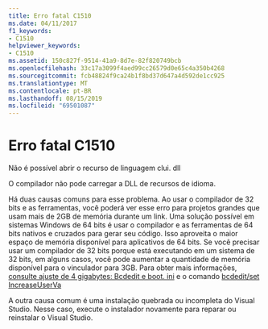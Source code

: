 ```yaml
---
title: Erro fatal C1510
ms.date: 04/11/2017
f1_keywords:
- C1510
helpviewer_keywords:
- C1510
ms.assetid: 150c827f-9514-41a9-8d7e-82f820749bcb
ms.openlocfilehash: 33c17a3099f4aed99cc26579d0e65c4a350b4268
ms.sourcegitcommit: fcb48824f9ca24b1f8bd37d647a4d592de1cc925
ms.translationtype: MT
ms.contentlocale: pt-BR
ms.lasthandoff: 08/15/2019
ms.locfileid: "69501087"
---
```

# <a name="fatal-error-c1510"></a>Erro fatal C1510

Não é possível abrir o recurso de linguagem clui. dll

O compilador não pode carregar a DLL de recursos de idioma.

Há duas causas comuns para esse problema. Ao usar o compilador de 32 bits e as ferramentas, você poderá ver esse erro para projetos grandes que usam mais de 2GB de memória durante um link. Uma solução possível em sistemas Windows de 64 bits é usar o compilador e as ferramentas de 64 bits nativos e cruzados para gerar seu código. Isso aproveita o maior espaço de memória disponível para aplicativos de 64 bits. Se você precisar usar um compilador de 32 bits porque está executando em um sistema de 32 bits, em alguns casos, você pode aumentar a quantidade de memória disponível para o vinculador para 3GB. Para obter mais informações, [consulte ajuste de 4 gigabytes: Bcdedit e boot. ini](/windows/win32/memory/4-gigabyte-tuning) e o comando [bcdedit/set IncreaseUserVa](/windows-hardware/drivers/devtest/bcdedit--set)

A outra causa comum é uma instalação quebrada ou incompleta do Visual Studio. Nesse caso, execute o instalador novamente para reparar ou reinstalar o Visual Studio.
